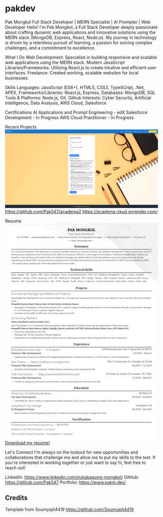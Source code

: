 # pakdev

Pak Mongkol
Full Stack Developer | MERN Specialist | AI Prompter | Web Developer 
Hello! I'm Pak Mongkol, a Full Stack Developer deeply passionate about crafting dynamic web applications and innovative solutions using the MERN stack (MongoDB, Express, React, Node.js). My journey in technology is driven by a relentless pursuit of learning, a passion for solving complex challenges, and a commitment to excellence.

What I Do
Web Development: Specialize in building responsive and scalable web applications using the MERN stack.
Modern JavaScript Libraries/Frameworks: Utilizing React.js to create intuitive and efficient user interfaces.
Freelance: Created working, scalable websites for local businesses.

Skills
Languages: JavaScript (ES6+), HTML5, CSS3, TypeSCript, .Net, APEX,
Frameworks/Libraries: React.js, Express,
Databases: MongoDB, SQL
Tools & Platforms: Node.js, Git, Github
Interests: Cyber Security, Artificial Intelligence, Data Analysis, AWS Cloud, Salesforce

Certifications
AI Applications and Prompt Engineering - edX
Salesforce Development - In Progress
AWS Cloud Practitioner - In Progress

Recent Projects
![AI Flashcard Gen w/ Chatbot](src/Assets/project3final.PNG)
https://github.com/Pak547/academa2
https://academa-zkud.onrender.com/

Resume
![Resume](src/Assets/ResumeScreenshot.png)
[Download my resume!](<src/Assets/Pakapong's Resume.pdf>)

Let's Connect
I'm always on the lookout for new opportunities and collaborations that challenge me and allow me to put my skills to the test. If you're interested in working together or just want to say hi, feel free to reach out!

LinkedIn: https://www.linkedin.com/in/pakapong-mongkol/
GitHub: https://github.com/Pak547
Portfolio: https://www.pakm.dev/

## Credits
Template from Soumyajit4419
https://github.com/Soumyajit4419
